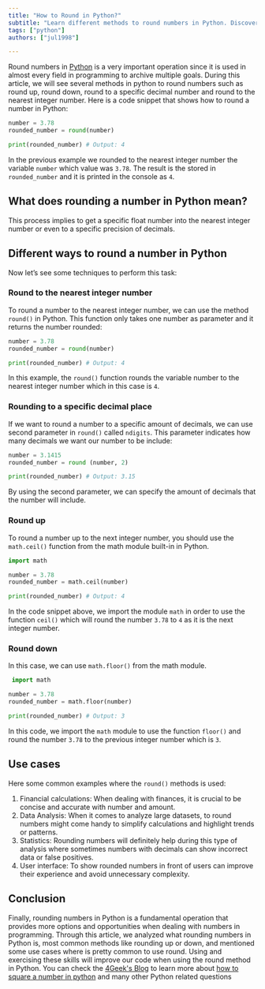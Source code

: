 ```yaml
---
title: "How to Round in Python?"
subtitle: "Learn different methods to round numbers in Python. Discover techniques to round to a specific decimal place, nearest integer, or with custom precision. The most common method used is the round() method."
tags: ["python"]
authors: ["jul1998"]

---
```


Round numbers in [Python](https://4geeks.com/lesson/intro-to-python) is a very important operation since it is used in almost every field in programming to archive multiple goals. During this article, we will see several methods in python to round numbers such as round up, round down, round to a specific decimal number and round to the nearest integer number. Here is a code snippet that shows how to round a number in Python:

```python
number = 3.78
rounded_number = round(number)

print(rounded_number) # Output: 4
```

In the previous example we rounded to the nearest integer number the variable `number` which value was `3.78`. The result is the stored in `rounded_number` and it is printed in the console as `4`.

## What does rounding a number in Python mean?

This process implies to get a specific float number into the nearest integer number or even to a specific precision of decimals.

## Different ways to round a number in Python

Now let’s see some techniques to perform this task:

### Round to the nearest integer number

To round a number to the nearest integer number, we can use the method `round()` in Python. This function only takes one number as parameter and it returns the number rounded:

```python
number = 3.78
rounded_number = round(number)

print(rounded_number) # Output: 4
```

In this example, the `round()` function rounds the variable number to the nearest integer number which in this case is `4`.

### Rounding to a specific decimal place

If we want to round a number to a specific amount of decimals, we can use second parameter in `round()` called `ndigits`. This parameter indicates how many decimals we want our number to be include:

```python
number = 3.1415
rounded_number = round (number, 2)

print(rounded_number) # Output: 3.15
```

By using the second parameter, we can specify the amount of decimals that the number will include.

### Round up

To round a number up to the next integer number, you should use the `math.ceil()` function from the math module built-in in Python.

```python
import math

number = 3.78
rounded_number = math.ceil(number)

print(rounded_number) # Output: 4
```

In the code snippet above, we import the module `math` in order to use the function `ceil()` which will round the number `3.78` to `4` as it is the next integer number.

### Round down

In this case, we can use `math.floor()` from the math module.

```python
 import math

number = 3.78
rounded_number = math.floor(number)

print(rounded_number) # Output: 3
```

In this code, we import the `math` module to use the function `floor()` and round the number `3.78` to the previous integer number which is `3`.

## Use cases

Here some common examples where the `round()` methods is used:

1.	Financial calculations: When dealing with finances, it is crucial to be concise and accurate with number and amount. 
2.	Data Analysis: When it comes to analyze large datasets, to round numbers might come handy to simplify calculations and highlight trends or patterns.
3.	Statistics: Rounding numbers will definitely help during this type of analysis where sometimes numbers with decimals can show incorrect data or false positives.
4.	User interface: To show rounded numbers in front of users can improve their experience and avoid unnecessary complexity.

## Conclusion 

Finally, rounding numbers in Python is a fundamental operation that provides more options and opportunities when dealing with numbers in programming. Through this article, we analyzed what rounding numbers in Python is, most common methods like rounding up or down, and mentioned some use cases where is pretty common to use round. Using and exercising these skills will improve our code when using the round method in Python. You can check the [4Geek's Blog](https://4geeks.com/) to learn more about [how to square a number in python](https://4geeks.com/how-to/how-to-square-a-number-in-python) and many other Python related questions
